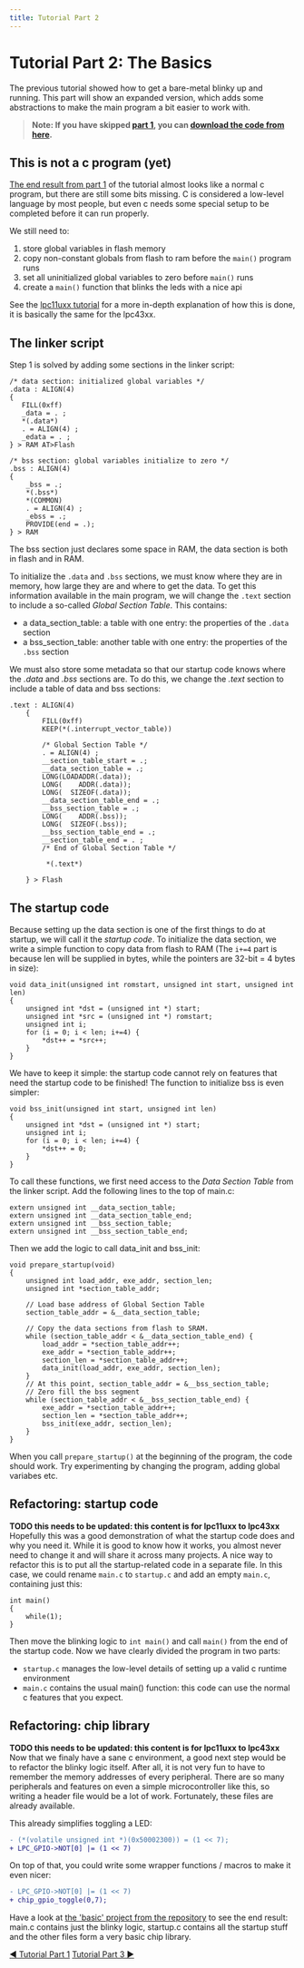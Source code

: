 ```yaml
---
title: Tutorial Part 2
---
```


# Tutorial Part 2: The Basics

The previous tutorial showed how to get a bare-metal blinky up and running.
This part will show an expanded version, which adds some abstractions to make the main program a bit easier to work with.

> **Note: If you have skipped [part 1](./tutorial_part1), you can [download the code from here](https://github.com/blinky101/blinky_lpc43xx/tree/master/bare-metal/).**

## This is not a c program (yet)

[The end result from part 1](https://github.com/blinky101/blinky_lpc43xx/tree/master/bare-metal/) of the tutorial almost looks like a normal c program, but there are still some bits missing.
C is considered a low-level language by most people, but even c needs some special setup to be completed before it can run properly.

We still need to: 

1. store global variables in flash memory
2. copy non-constant globals from flash to ram before the `main()` program runs
3. set all uninitialized global variables to zero before `main()` runs
4. create a `main()` function that blinks the leds with a nice api

See the [lpc11uxx tutorial](../blinky_lpc11uxx/tutorial_part2) for a more in-depth explanation of how this is done, it is basically the same for the lpc43xx.

## The linker script

Step 1 is solved by adding some sections in the linker script:

```
/* data section: initialized global variables */
.data : ALIGN(4)
{
   FILL(0xff)
   _data = . ;
   *(.data*)
   . = ALIGN(4) ;
   _edata = . ;
} > RAM AT>Flash

/* bss section: global variables initialize to zero */
.bss : ALIGN(4)
{
    _bss = .;
    *(.bss*)
    *(COMMON)
    . = ALIGN(4) ;
    _ebss = .;
    PROVIDE(end = .);
} > RAM
```
The bss section just declares some space in RAM, the data section is both in flash and in RAM.

To initialize the `.data` and `.bss` sections, we must know where they are in memory, how large they are and where to get the data. To get this information available in the main program, we will change the `.text` section to include a so-called *Global Section Table*. This contains:
* a data_section_table: a table with one entry: the properties of the `.data` section
* a bss_section_table: another table with one entry: the properties of the `.bss` section

We must also store some metadata so that our startup code knows where the *.data* and *.bss* sections are.
To do this, we change the *.text* section to include a table of data and bss sections:

```
.text : ALIGN(4)
    {
        FILL(0xff)
        KEEP(*(.interrupt_vector_table))

        /* Global Section Table */
        . = ALIGN(4) ;
        __section_table_start = .;
        __data_section_table = .;
        LONG(LOADADDR(.data));
        LONG(    ADDR(.data));
        LONG(  SIZEOF(.data));
        __data_section_table_end = .;
        __bss_section_table = .;
        LONG(    ADDR(.bss));
        LONG(  SIZEOF(.bss));
        __bss_section_table_end = .;
        __section_table_end = . ;
        /* End of Global Section Table */

         *(.text*)

    } > Flash
```

## The startup code

Because setting up the data section is one of the first things to do at startup, we will call it the *startup code*.
To initialize the data section, we write a simple function to copy data from flash to RAM (The `i+=4` part is because len will be supplied in bytes, while the pointers are 32-bit = 4 bytes in size):

```
void data_init(unsigned int romstart, unsigned int start, unsigned int len)
{
    unsigned int *dst = (unsigned int *) start;
    unsigned int *src = (unsigned int *) romstart;
    unsigned int i;
    for (i = 0; i < len; i+=4) {
        *dst++ = *src++;
    }
}
```

We have to keep it simple: the startup code cannot rely on features that need the startup code to be finished! The function to initialize bss is even simpler:
```
void bss_init(unsigned int start, unsigned int len)
{
    unsigned int *dst = (unsigned int *) start;
    unsigned int i;
    for (i = 0; i < len; i+=4) {
        *dst++ = 0;
    }
}
```

To call these functions, we first need access to the *Data Section Table* from the linker script. Add the following lines to the top of main.c:
```
extern unsigned int __data_section_table;
extern unsigned int __data_section_table_end;
extern unsigned int __bss_section_table;
extern unsigned int __bss_section_table_end;
```

Then we add the logic to call data_init and bss_init:
```
void prepare_startup(void)
{
    unsigned int load_addr, exe_addr, section_len;
    unsigned int *section_table_addr;

    // Load base address of Global Section Table
    section_table_addr = &__data_section_table;

    // Copy the data sections from flash to SRAM.
    while (section_table_addr < &__data_section_table_end) {
        load_addr = *section_table_addr++;
        exe_addr = *section_table_addr++;
        section_len = *section_table_addr++;
        data_init(load_addr, exe_addr, section_len);
    }
    // At this point, section_table_addr = &__bss_section_table;
    // Zero fill the bss segment
    while (section_table_addr < &__bss_section_table_end) {
        exe_addr = *section_table_addr++;
        section_len = *section_table_addr++;
        bss_init(exe_addr, section_len);
    }
}
```

When you call `prepare_startup()` at the beginning of the program, the code should work. Try experimenting by changing the program, adding global variabes etc.

## Refactoring: startup code

**TODO this needs to be updated: this content is for lpc11uxx to lpc43xx**
Hopefully this was a good demonstration of what the startup code does and why you need it. While it is good to know how it works, you almost never need to change it and will share it across many projects. A nice way to refactor this is to put all the startup-related code in a separate file. In this case, we could rename `main.c` to `startup.c` and add an empty `main.c`, containing just this:
```
int main()
{
    while(1);
}
```
Then move the blinking logic to `int main()` and call `main()` from the end of the startup code.
Now we have clearly divided the program in two parts:
* `startup.c` manages the low-level details of setting up a valid c runtime environment
* `main.c` contains the usual main() function: this code can use the normal c features that you expect.

## Refactoring: chip library

**TODO this needs to be updated: this content is for lpc11uxx to lpc43xx**
Now that we finaly have a sane c environment, a good next step would be to refactor the blinky logic itself. After all, it is not very fun to have to remember the memory addresses of every peripheral. There are so many peripherals and features on even a simple microcontroller like this, so writing a header file would be a lot of work. Fortunately, these files are already available.

This already simplifies toggling a LED:
```diff
- (*(volatile unsigned int *)(0x50002300)) = (1 << 7);
+ LPC_GPIO->NOT[0] |= (1 << 7)
```

On top of that, you could write some wrapper functions / macros to make it even nicer:
```diff
- LPC_GPIO->NOT[0] |= (1 << 7)
+ chip_gpio_toggle(0,7);
```
Have a look at [the 'basic' project from the repository](https://github.com/blinky101/blinky_lpc43xx/tree/master/basic/) to see the end result: main.c contains just the blinky logic, startup.c contains all the startup stuff and the other files form a very basic chip library.

<div class="tutorial_nav">
  <a class="left" href="./tutorial_part1">◀ Tutorial Part 1</a>
  <a class="right" href="./tutorial_part3">Tutorial Part 3 ▶</a>
</div>
